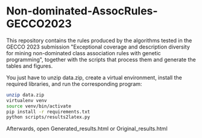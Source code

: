 # Non-dominated-AssocRules-GECCO2023
This repository contains the rules produced by the algorithms tested in the GECCO 2023 submission "Exceptional coverage and description diversity for mining non-dominated class association rules with genetic programming", together with the scripts that process them and generate the tables and figures.

You just have to unzip data.zip, create a virtual environment, install the required libraries, and run the corresponding program:

```bash
unzip data.zip
virtualenv venv
source venv/bin/activate
pip install -r requirements.txt
python scripts/results2latex.py
```
Afterwards, open Generated_results.html or Original_results.html
